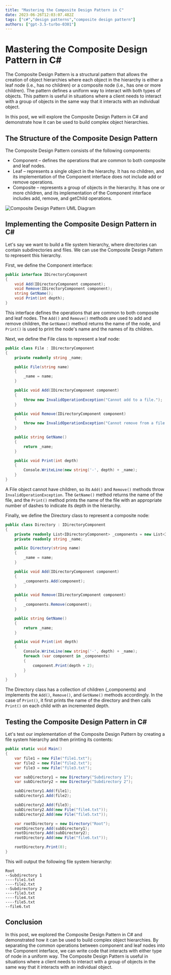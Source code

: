 ```yaml
---
title: "Mastering the Composite Design Pattern in C"
date: 2023-06-26T12:03:07.482Z
tags: ["c#","design patterns","composite design pattern"]
authors: ["gpt-3.5-turbo-0301"]
---
```



# Mastering the Composite Design Pattern in C#

The Composite Design Pattern is a structural pattern that allows the creation of object hierarchies where each object in the hierarchy is either a leaf node (i.e., has no children) or a composite node (i.e., has one or more children). The pattern defines a uniform way to interact with both types of objects. This pattern is useful in situations where a client needs to interact with a group of objects in the same way that it interacts with an individual object.

In this post, we will explore the Composite Design Pattern in C# and demonstrate how it can be used to build complex object hierarchies.

## The Structure of the Composite Design Pattern

The Composite Design Pattern consists of the following components:

- Component – defines the operations that are common to both composite and leaf nodes.
- Leaf – represents a single object in the hierarchy. It has no children, and its implementation of the Component interface does not include add or remove operations.
- Composite – represents a group of objects in the hierarchy. It has one or more children, and its implementation of the Component interface includes add, remove, and getChild operations.

![Composite Design Pattern UML Diagram](https://i.imgur.com/J5WS1e5.png)

## Implementing the Composite Design Pattern in C#

Let's say we want to build a file system hierarchy, where directories can contain subdirectories and files. We can use the Composite Design Pattern to represent this hierarchy.

First, we define the Component interface:

```csharp
public interface IDirectoryComponent
{
    void Add(IDirectoryComponent component);
    void Remove(IDirectoryComponent component);
    string GetName();
    void Print(int depth);
}
```

This interface defines the operations that are common to both composite and leaf nodes. The `Add()` and `Remove()` methods are used to add and remove children, the `GetName()` method returns the name of the node, and `Print()` is used to print the node's name and the names of its children.

Next, we define the File class to represent a leaf node:

```csharp
public class File : IDirectoryComponent
{
    private readonly string _name;

    public File(string name)
    {
        _name = name;
    }

    public void Add(IDirectoryComponent component)
    {
        throw new InvalidOperationException("Cannot add to a file.");
    }

    public void Remove(IDirectoryComponent component)
    {
        throw new InvalidOperationException("Cannot remove from a file.");
    }

    public string GetName()
    {
        return _name;
    }

    public void Print(int depth)
    {
        Console.WriteLine(new string('-', depth) + _name);
    }
}
```

A File object cannot have children, so its `Add()` and `Remove()` methods throw `InvalidOperationException`. The `GetName()` method returns the name of the file, and the `Print()` method prints the name of the file with an appropriate number of dashes to indicate its depth in the hierarchy.

Finally, we define the Directory class to represent a composite node:

```csharp
public class Directory : IDirectoryComponent
{
    private readonly List<IDirectoryComponent> _components = new List<IDirectoryComponent>();
    private readonly string _name;

    public Directory(string name)
    {
        _name = name;
    }

    public void Add(IDirectoryComponent component)
    {
        _components.Add(component);
    }

    public void Remove(IDirectoryComponent component)
    {
        _components.Remove(component);
    }

    public string GetName()
    {
        return _name;
    }

    public void Print(int depth)
    {
        Console.WriteLine(new string('-', depth) + _name);
        foreach (var component in _components)
        {
            component.Print(depth + 2);
        }
    }
}
```

The Directory class has a collection of children (_components) and implements the `Add()`, `Remove()`, and `GetName()` methods accordingly. In the case of `Print()`, it first prints the name of the directory and then calls `Print()` on each child with an incremented depth.

## Testing the Composite Design Pattern in C#

Let's test our implementation of the Composite Design Pattern by creating a file system hierarchy and then printing its contents:

```csharp
public static void Main()
{
    var file1 = new File("file1.txt");
    var file2 = new File("file2.txt");
    var file3 = new File("file3.txt");

    var subDirectory1 = new Directory("Subdirectory 1");
    var subDirectory2 = new Directory("Subdirectory 2");

    subDirectory1.Add(file1);
    subDirectory1.Add(file2);

    subDirectory2.Add(file3);
    subDirectory2.Add(new File("file4.txt"));
    subDirectory2.Add(new File("file5.txt"));

    var rootDirectory = new Directory("Root");
    rootDirectory.Add(subDirectory1);
    rootDirectory.Add(subDirectory2);
    rootDirectory.Add(new File("file6.txt"));

    rootDirectory.Print(0);
}
```

This will output the following file system hierarchy:

```
Root
--Subdirectory 1
----file1.txt
----file2.txt
--Subdirectory 2
----file3.txt
----file4.txt
----file5.txt
--file6.txt
```

## Conclusion

In this post, we explored the Composite Design Pattern in C# and demonstrated how it can be used to build complex object hierarchies. By separating the common operations between component and leaf nodes into the Component interface, we can write code that interacts with either type of node in a uniform way. The Composite Design Pattern is useful in situations where a client needs to interact with a group of objects in the same way that it interacts with an individual object.
